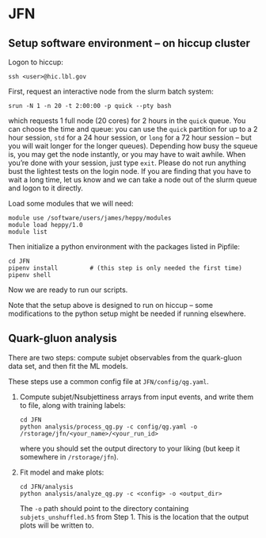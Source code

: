 # JFN

## Setup software environment – on hiccup cluster
Logon to hiccup:
```
ssh <user>@hic.lbl.gov
```

First, request an interactive node from the slurm batch system:
   ```
   srun -N 1 -n 20 -t 2:00:00 -p quick --pty bash
   ``` 
   which requests 1 full node (20 cores) for 2 hours in the `quick` queue. You can choose the time and queue: you can use the `quick` partition for up to a 2 hour session, `std` for a 24 hour session, or `long` for a 72 hour session – but you will wait longer for the longer queues). 
Depending how busy the squeue is, you may get the node instantly, or you may have to wait awhile.
When you’re done with your session, just type `exit`.
Please do not run anything bust the lightest tests on the login node. If you are finding that you have to wait a long time, let us know and we can take a node out of the slurm queue and logon to it directly.

Load some modules that we will need:
```
module use /software/users/james/heppy/modules
module load heppy/1.0
module list
```

Then initialize a python environment with the packages listed in Pipfile:
```
cd JFN
pipenv install         # (this step is only needed the first time)
pipenv shell
```

Now we are ready to run our scripts.

Note that the setup above is designed to run on hiccup – some modifications to the python setup might be needed if running elsewhere. 

## Quark-gluon analysis

There are two steps: compute subjet observables from the quark-gluon data set, and then fit the ML models.

These steps use a common config file at `JFN/config/qg.yaml`.

1. Compute subjet/Nsubjettiness arrays from input events, and write them to file, along with training labels: 
   ```
   cd JFN
   python analysis/process_qg.py -c config/qg.yaml -o /rstorage/jfn/<your_name>/<your_run_id>
   ```
   where you should set the output directory to your liking (but keep it somewhere in `/rstorage/jfn`).

2. Fit model and make plots:
   ```
   cd JFN/analysis
   python analysis/analyze_qg.py -c <config> -o <output_dir>
   ```
   The `-o` path should point to the directory containing `subjets_unshuffled.h5` from Step 1. This is the location that the output plots will be written to. 

